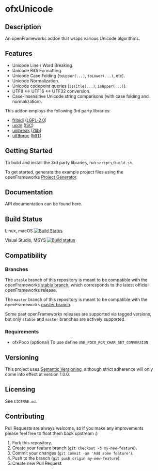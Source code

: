 ofxUnicode
=======

## Description

An openFrameworks addon that wraps various Unicode algorithms.

## Features

- Unicode Line / Word Breaking.
- Unicode BiDi Formatting.
- Unicode Case Folding (`toUpper(...)`, `toLower(...)`, etc).
- Unicode Normalization.
- Unicode codepoint queries (`isTitle(...)`, `isUpper(...)`).
- UTF8 <-> UTF16 <-> UTF32 conversion.
- Case-insensitive Unicode string comparisons (with case folding and normalization).

This addon employs the following 3rd party libraries:

- [fribidi](https://fribidi.org/) ([LGPL-2.0](https://opensource.org/licenses/LGPL-2.0))
- [ucdn](https://github.com/grigorig/ucdn) ([ISC](https://opensource.org/licenses/ISC))
- [unibreak](https://github.com/adah1972/libunibreak) ([Zlib](https://opensource.org/licenses/Zlib))
- [utf8proc](https://github.com/JuliaLang/utf8proc) ([MIT](https://opensource.org/licenses/MIT))

## Getting Started

To build and install the 3rd party libraries, run `scripts/build.sh`.

To get started, generate the example project files using the openFrameworks [Project Generator](http://openframeworks.cc/learning/01_basics/how_to_add_addon_to_project/).

## Documentation

API documentation can be found here.

## Build Status

Linux, macOS [![Build Status](https://travis-ci.org/bakercp/ofxUnicode.svg?branch=master)](https://travis-ci.org/bakercp/ofxHTTP)

Visual Studio, MSYS [![Build status](https://ci.appveyor.com/api/projects/status/cvahckay2t65tl2x/branch/master?svg=true)](https://ci.appveyor.com/project/bakercp/ofxunicode/branch/master)

## Compatibility

### Branches

The `stable` branch of this repository is meant to be compatible with the openFrameworks [stable branch](https://github.com/openframeworks/openFrameworks/tree/stable), which corresponds to the latest official openFrameworks release.

The `master` branch of this repository is meant to be compatible with the openFrameworks [master branch](https://github.com/openframeworks/openFrameworks/tree/master).

Some past openFrameworks releases are supported via tagged versions, but only `stable` and `master` branches are actively supported.

### Requirements

- ofxPoco (optional) To use define `USE_POCO_FOR_CHAR_SET_CONVERSION`

## Versioning

This project uses [Semantic Versioning](http://semver.org/), although strict adherence will only come into effect at version 1.0.0.

## Licensing

See `LICENSE.md`.

## Contributing

Pull Requests are always welcome, so if you make any improvements please feel free to float them back upstream :)

1. Fork this repository.
2. Create your feature branch (`git checkout -b my-new-feature`).
3. Commit your changes (`git commit -am 'Add some feature'`).
4. Push to the branch (`git push origin my-new-feature`).
5. Create new Pull Request.
